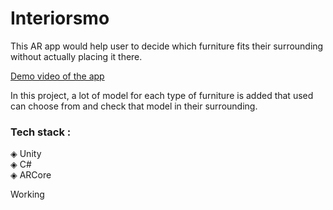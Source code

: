 # Interiorsmo
<p> This AR app would help user to decide which furniture fits their surrounding without actually placing it there.</p>
<p><a href ="https://drive.google.com/file/d/1QsWLU6SPlZVdGRHwdc12YHWFMoUruuEl/view?usp=sharing">Demo video of the app</a></p>
In this project, a lot of model for each type of furniture is added that used can choose from and check that model in their surrounding.
<p><h3>Tech stack :</h3>
  &#9672 Unity<br>
  &#9672 C#<br>
  &#9672 ARCore</p>
  
  <n3> Working</h3>
  
